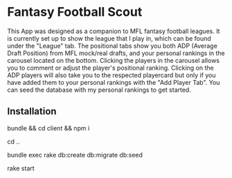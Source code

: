 Fantasy Football Scout
======================================

This App was designed as a companion to MFL fantasy football leagues. It is currently set up to show the league that I play in, which can be found under the "League" tab. The positional tabs show you both ADP (Average Draft Position) from MFL mock/real drafts, and your personal rankings in the carousel located on the bottom. Clicking the players in the carousel allows you to comment or adjust the player's positional ranking. Clicking on the ADP players will also take you to the respected playercard but only if you have added them to your personal rankings with the "Add Player Tab". You can seed the database with my personal rankings to get started.

Installation
------------

bundle && cd client && npm i

cd ..

bundle exec rake db:create db:migrate db:seed

rake start
